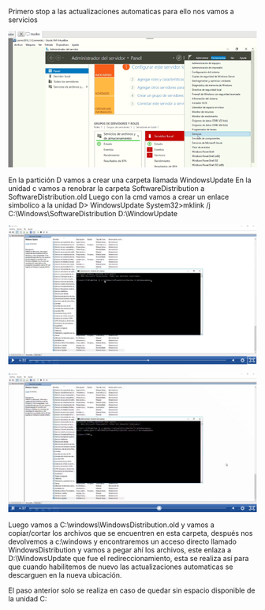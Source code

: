 Primero stop a las actualizaciones automaticas para ello nos vamos a servicios 

![alt text](image-1.png)

En la partición D vamos a crear una carpeta llamada WindowsUpdate
En la unidad c vamos a renobrar la carpeta SoftwareDistribution a SoftwareDistribution.old
Luego con la cmd vamos a crear un enlace simbolico a la unidad D> WindowsUpdate
System32>mklink /j C:\Windows\SoftwareDistribution D:\WindowUpdate

![alt text](image-3.png)

![alt text](image-4.png)

Luego vamos a C:\windows\WindowsDistribution.old y vamos a copiar/cortar los archivos que se encuentren en esta carpeta, después nos devolvemos a c:\windows y encontraremos un acceso directo llamado WindowsDistribution  y vamos a pegar ahí los archivos, este enlaza a D:\WindowsUpdate que fue el redireccionamiento, esta se realiza así para que cuando habilitemos de nuevo las actualizaciones automaticas se descarguen en la nueva ubicación.

El paso anterior solo se realiza en caso de quedar sin espacio disponible de la unidad C: